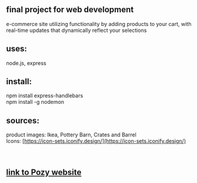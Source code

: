 ## final project for web development 
e-commerce site utilizing functionality by adding products to your cart, with real-time updates that dynamically reflect your selections

## uses: 
node.js, express

## install:
npm install express-handlebars <br>
npm install -g nodemon

## sources: 
product images: Ikea, Pottery Barn, Crates and Barrel<br>
Icons: [https://icon-sets.iconify.design/](https://icon-sets.iconify.design/)<br><br><br>
## [link to Pozy website](https://paulagrata.com/lewisportfolio/finalproject/)

